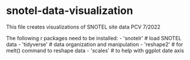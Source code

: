 # snotel-data-visualization
This file creates visualizations of SNOTEL site data
PCV 7/2022

The following r packages need to be installed: 
	- 'snotelr'     # load SNOTEL data
	- 'tidyverse'   # data organization and manipulation
	- 'reshape2'    # for melt() command to reshape data
	- 'scales'      # to help with ggplot date axis
